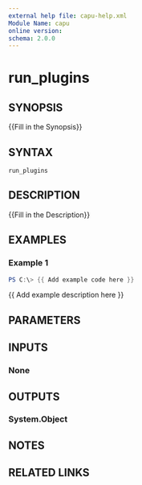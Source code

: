 ```yaml
---
external help file: capu-help.xml
Module Name: capu
online version:
schema: 2.0.0
---
```


# run_plugins

## SYNOPSIS
{{Fill in the Synopsis}}

## SYNTAX

```
run_plugins
```

## DESCRIPTION
{{Fill in the Description}}

## EXAMPLES

### Example 1
```powershell
PS C:\> {{ Add example code here }}
```

{{ Add example description here }}

## PARAMETERS

## INPUTS

### None

## OUTPUTS

### System.Object
## NOTES

## RELATED LINKS

